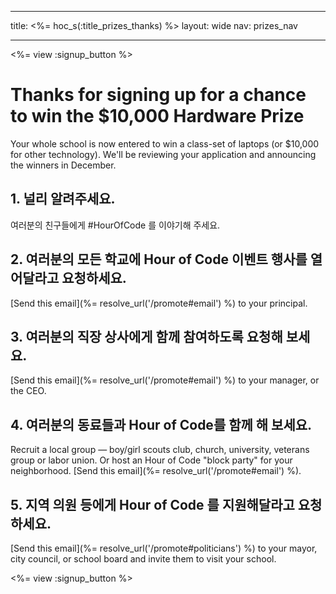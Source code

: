 * * *

title: <%= hoc_s(:title_prizes_thanks) %> layout: wide nav: prizes_nav

* * *

<%= view :signup_button %>

# Thanks for signing up for a chance to win the $10,000 Hardware Prize

Your whole school is now entered to win a class-set of laptops (or $10,000 for other technology). We'll be reviewing your application and announcing the winners in December.

## 1. 널리 알려주세요.

여러분의 친구들에게 #HourOfCode 를 이야기해 주세요.

## 2. 여러분의 모든 학교에 Hour of Code 이벤트 행사를 열어달라고 요청하세요.

[Send this email](%= resolve_url('/promote#email') %) to your principal.

## 3. 여러분의 직장 상사에게 함께 참여하도록 요청해 보세요.

[Send this email](%= resolve_url('/promote#email') %) to your manager, or the CEO.

## 4. 여러분의 동료들과 Hour of Code를 함께 해 보세요.

Recruit a local group — boy/girl scouts club, church, university, veterans group or labor union. Or host an Hour of Code "block party" for your neighborhood. [Send this email](%= resolve_url('/promote#email') %).

## 5. 지역 의원 등에게 Hour of Code 를 지원해달라고 요청하세요.

[Send this email](%= resolve_url('/promote#politicians') %) to your mayor, city council, or school board and invite them to visit your school.

<%= view :signup_button %>